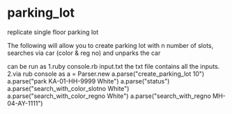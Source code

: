 # parking_lot
replicate single floor parking lot


The following will allow you to create parking lot with n number of slots, searches via car (color & reg no) and unparks the car

can be run as 
1.ruby console.rb input.txt 
  the txt file contains all the inputs.
2.via rub console as 
   a = Parser.new
   a.parse("create_parking_lot 10")
   a.parse("park KA-01-HH-9999 White")
   a.parse("status")
   a.parse("search_with_color_slotno White")
   a.parse("search_with_color_regno White")
   a.parse("search_with_regno MH-04-AY-1111")
